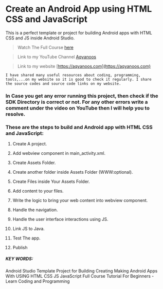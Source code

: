 # Create an Android App using HTML CSS and JavaScript

This is a perfect template or project for building Android apps with HTML CSS and JS inside Android Studio. 

> Watch The Full Course [here](https://youtu.be/_aOpiRiaUak?feature=shared)

> Link to my YouTube Channel [Aqyanoos](https://www.youtube.com/@Aqyanoos)

> Link to my website [https://aqyanoos.com](https://aqyanoos.com)

`I have shared many useful resources about coding, programming, tools,...on my website so it is good to check it regularly. I share the source codes and source code links on my website.`

### In Case you get any error running this project, then check if the SDK Directory is correct or not. For any other errors write a comment under the video on YouTube then I will help you to resolve.


### These are the steps to build and Android app with HTML CSS and JavaScript:

1. Create A project.

2. Add webview component in main_activity.xml.

3. Create Assets Folder.

4. Create another folder inside Assets Folder (WWW:optional).

5. Create Files inside Your Assets Folder.

6. Add content to your files.

7. Write the logic to bring your web content into webview component.

8. Handle the navigation.

9. Handle the user interface interactions using JS.

10. Link JS to Java.

11. Test The app.

12. Publish

##### KEY WORDS:

Android Studio Template Project for Building Creating Making Android Apps With USING HTML CSS JS JavaScript Full Course Tutorial For Beginners - Learn Coding and Programming 

